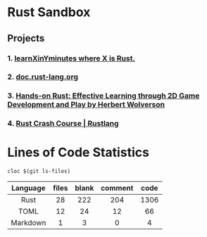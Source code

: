 # Rust Sandbox

## Projects

### 1. [learnXinYminutes where X is Rust.](https://learnxinyminutes.com/docs/rust/)

### 2. [doc.rust-lang.org](https://doc.rust-lang.org/book/title-page.html)

### 3. [Hands-on Rust: Effective Learning through 2D Game Development and Play by Herbert Wolverson](https://pragprog.com/titles/hwrust/hands-on-rust/)

### 4. [Rust Crash Course | Rustlang](https://www.youtube.com/watch?v=zF34dRivLOw)

# Lines of Code Statistics

    cloc $(git ls-files)

|Language  |files    |blank    |comment    |code     |
|:----:    |:----:   |:----:   |:----:     |:----:   |
|Rust      |28       |222      |204        |1306     |
|TOML      |12       |24       |12         |66       |
|Markdown  |1        |3        |0          |4        |
